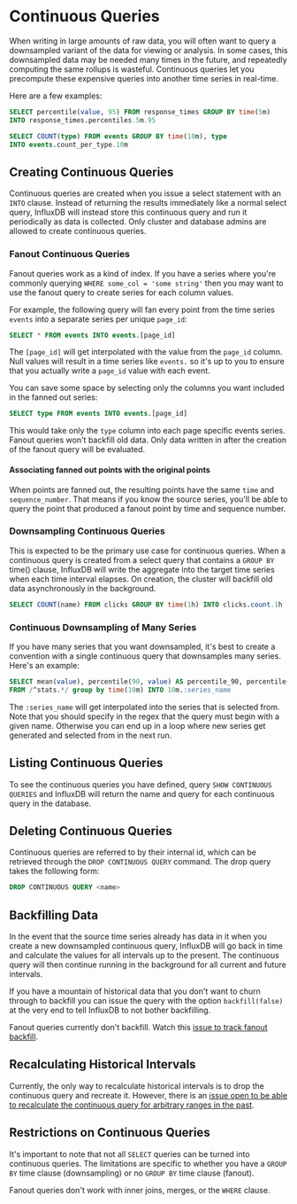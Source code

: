 # Continuous Queries

When writing in large amounts of raw data, you will often want to query a downsampled variant of the data for viewing or analysis. In some cases, this downsampled data may be needed many times in the future, and repeatedly computing the same rollups is wasteful. Continuous queries let you precompute these expensive queries into another time series in real-time.

Here are a few examples:

```sql
SELECT percentile(value, 95) FROM response_times GROUP BY time(5m)
INTO response_times.percentiles.5m.95

SELECT COUNT(type) FROM events GROUP BY time(10m), type
INTO events.count_per_type.10m
```

## Creating Continuous Queries

Continuous queries are created when you issue a select statement with an `INTO` clause. Instead of returning the results immediately like a normal select query, InfluxDB will instead store this continuous query and run it periodically as data is collected. Only cluster and database admins are allowed to create continuous queries.

### Fanout Continuous Queries

Fanout queries work as a kind of index. If you have a series where you're commonly querying `WHERE some_col = 'some string'` then you may want to use the fanout query to create series for each column values.

For example, the following query will fan every point from the time series `events` into a separate series per unique `page_id`:

```sql
SELECT * FROM events INTO events.[page_id]
```

The `[page_id]` will get interpolated with the value from the `page_id` column. Null values will result in a time series like `events.` so it's up to you to ensure that you actually write a `page_id` value with each event.

You can save some space by selecting only the columns you want included in the fanned out series:

```sql
SELECT type FROM events INTO events.[page_id]
```

This would take only the `type` column into each page specific events series. Fanout queries won't backfill old data. Only data written in after the creation of the fanout query will be evaluated.

#### Associating fanned out points with the original points

When points are fanned out, the resulting points have the same `time` and `sequence_number`. That means if you know the source series, you'll be able to query the point that produced a fanout point by time and sequence number.

### Downsampling Continuous Queries

This is expected to be the primary use case for continuous queries. When a continuous query is created from a select query that contains a `GROUP BY` time() clause, InfluxDB will write the aggregate into the target time series when each time interval elapses. On creation, the cluster will backfill old data asynchronously in the background.

```sql
SELECT COUNT(name) FROM clicks GROUP BY time(1h) INTO clicks.count.1h
```

### Continuous Downsampling of Many Series

If you have many series that you want downsampled, it's best to create a convention with a single continuous query that downsamples many series. Here's an example:

```sql
SELECT mean(value), percentile(90, value) AS percentile_90, percentile(99, value) AS percentile_99
FROM /^stats.*/ group by time(10m) INTO 10m.:series_name
```

The `:series_name` will get interpolated into the series that is selected from. Note that you should specify in the regex that the query must begin with a given name. Otherwise you can end up in a loop where new series get generated and selected from in the next run.


## Listing Continuous Queries

To see the continuous queries you have defined, query `SHOW CONTINUOUS QUERIES` and InfluxDB will return the name and query for each continuous query in the database.

## Deleting Continuous Queries

Continuous queries are referred to by their internal id, which can be retrieved through the `DROP CONTINUOUS QUERY` command. The drop query takes the following form:

```sql
DROP CONTINUOUS QUERY <name>
```

## Backfilling Data

In the event that the source time series already has data in it when you create a new downsampled continuous query, InfluxDB will go back in time and calculate the values for all intervals up to the present. The continuous query will then continue running in the background for all current and future intervals.

If you have a mountain of historical data that you don't want to churn through to backfill you can issue the query with the option `backfill(false)` at the very end to tell InfluxDB to not bother backfilling.

Fanout queries currently don't backfill. Watch this [issue to track fanout backfill](https://github.com/influxdb/influxdb/issues/186).

## Recalculating Historical Intervals

Currently, the only way to recalculate historical intervals is to drop the continuous query and recreate it. However, there is an [issue open to be able to recalculate the continuous query for arbitrary ranges in the past](https://github.com/influxdb/influxdb/issues/211).

## Restrictions on Continuous Queries

It's important to note that not all `SELECT` queries can be turned into continuous queries. The limitations are specific to whether you have a `GROUP BY` time clause (downsampling) or no `GROUP BY` time clause (fanout).

Fanout queries don't work with inner joins, merges, or the `WHERE` clause.

